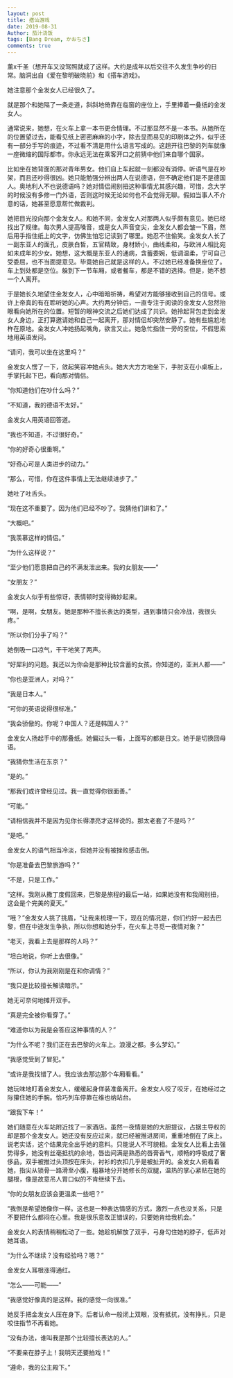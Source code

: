 ```yaml
---
layout: post
title: 搭讪游戏
date: 2019-08-31
Author: 茄汁浇饭 
tags: [Bang Dream, かおちさ]
comments: true
---
```


薰x千圣（想开车又没驾照就成了这样。大约是成年以后交往不久发生争吵的日常。脑洞出自《爱在黎明破晓前》和《搭车游戏》。

她注意那个金发女人已经很久了。

就是那个和她隔了一条走道，斜斜地倚靠在临窗的座位上，手里捧着一叠纸的金发女人。

通常说来，她想，在火车上拿一本书更合情理。不过那显然不是一本书。从她所在的位置望过去，能看见纸上密密麻麻的小字，除去显而易见的印刷体之外，似乎还有一部分手写的痕迹，不过看不清是用什么语言写成的。这趟开往巴黎的列车就像一座微缩的国际都市。你永远无法在乘客开口之前猜中他们来自哪个国家。

比如坐在她背面的那对青年男女。他们自上车起就一刻都没有消停。听语气是在吵架，而且还吵得很凶。她只能勉强分辨出两人在说德语，但不确定他们是不是德国人。奥地利人不也说德语吗？她对情侣闹别扭这种事情尤其感兴趣，可惜，念大学的时候没有多修一门外语，否则这时候无论如何也不会觉得无聊。假如当事人不介意的话，她甚至愿意帮忙做裁判。

她把目光投向那个金发女人。和她不同，金发女人对那两人似乎颇有意见。她已经找出了规律。每次男人提高嗓音，或是女人声音变尖，金发女人都会皱一下眉，然后用手指住纸上的文字，仿佛生怕忘记读到了哪里。她忍不住偷笑。金发女人长了一副东亚人的面孔，皮肤白皙，五官精致，身材娇小，曲线柔和，与欧洲人相比宛如未成年的少女。她想，这大概是东亚人的通病，含蓄委婉，低调温柔，宁可自己受委屈，也不当面提意见。毕竟她自己就是这样的人。不过她已经准备换座位了。车上到处都是空位。躲到下一节车厢，或者餐车，都是不错的选择。但是，她不想一个人离开。

于是她长久地望住金发女人，心中暗暗祈祷，希望对方能够接收到自己的信号。或许上帝真的有在聆听她的心声。大约两分钟后，一直专注于阅读的金发女人忽然抬眼看向她所在的位置。短暂的眼神交流之后她们达成了共识。她拎起背包走到金发女人身边，正打算邀请她和自己一起离开，那对情侣却突然安静了。她有些尴尬地杵在原地。金发女人冲她扬起嘴角，欲言又止。她急忙指住一旁的空位，不假思索地用英语发问。

“请问，我可以坐在这里吗？”

金发女人愣了一下，敛起笑容冲她点头。她大大方方地坐下，手肘支在小桌板上，手掌托起下巴，看向那对情侣。

“你知道他们在吵什么吗？”

“不知道，我的德语不太好。”

金发女人用英语回答道。

“我也不知道，不过很好奇。”

“你的好奇心很重啊。”

“好奇心可是人类进步的动力。”

“那么，可惜，你在这件事情上无法继续进步了。”

她吐了吐舌头。

“现在这不重要了。因为他们已经不吵了。我猜他们讲和了。”

“大概吧。”

“我羡慕这样的情侣。”

“为什么这样说？”

“至少他们愿意把自己的不满发泄出来。我的女朋友——”

“女朋友？”

金发女人似乎有些惊讶，表情顿时变得微妙起来。

“啊，是啊，女朋友。她是那种不擅长表达的类型，遇到事情只会冷战，我很头疼。”

“所以你们分手了吗？”

她倒吸一口凉气，干干地笑了两声。

“好犀利的问题。我还以为你会是那种比较含蓄的女孩。你知道的，亚洲人都——”

“你也是亚洲人，对吗？”

“我是日本人。”

“可你的英语说得很标准。”

“我会骄傲的。你呢？中国人？还是韩国人？”

金发女人扬起手中的那叠纸。她偏过头一看，上面写的都是日文。她于是切换回母语。

“我猜你生活在东京？”

“是的。”

“那我们或许曾经见过。我一直觉得你很面善。”

“可能。”

“请相信我并不是因为见你长得漂亮才这样说的。那太老套了不是吗？”

“是吧。”

金发女人的语气相当冷淡，但她并没有被挫败感击倒。

“你是准备去巴黎旅游吗？”

“不是，只是工作。”

“这样。我刚从撒丁度假回来，巴黎是旅程的最后一站，如果她没有和我闹别扭，这会是个完美的夏天。”

“哦？”金发女人挑了挑眉，“让我来梳理一下，现在的情况是，你们约好一起去巴黎，但在中途发生争执，所以你想和她分手，在火车上寻觅一夜情对象？”

“老天，我看上去是那样的人吗？”

“坦白地说，你听上去很像。”

“所以，你认为我刚刚是在和你调情？”

“我只是比较擅长解读暗示。”

她无可奈何地摊开双手。

“真是完全被你看穿了。”

“难道你以为我是会答应这种事情的人？”

“为什么不呢？我们正在去巴黎的火车上。浪漫之都。多么梦幻。”

“我感觉受到了冒犯。”

“或许是我找错了人。我应该去那边那个车厢看看。”

她玩味地盯着金发女人，缓缓起身佯装准备离开。金发女人咬了咬牙，在她经过之际攥住她的手腕。恰巧列车停靠在维也纳站台。

“跟我下车！”

她们随意在火车站附近找了一家酒店。虽然一夜情是她的大胆提议，占据主导权的却是那个金发女人。她还没有反应过来，就已经被推进房间，重重地倒在了床上。说老实话，这个结果完全出乎她的意料。只能说人不可貌相。金发女人比看上去强势得多，她没有丝毫抵抗的余地，唇齿间满是熟悉的唇膏香气，顺畅的呼吸成了奢侈品，双手被推过头顶按在床头，衬衫的衣扣几乎是被扯开的。金发女人俯看着她，指尖从锁骨一路滑至小腹，粗暴地分开她修长的双腿，温热的掌心紧贴在她的腿根，像是故意吊人胃口似的不肯继续下去。

“你的女朋友应该会更温柔一些吧？”

“我倒是希望她像你一样。这也是一种表达情感的方式，激烈一点也没关系，只是不要把什么都闷在心里。我是很乐意改正错误的，只要她肯给我机会。”

金发女人的表情稍稍松动了一些。她趁机解放了双手，弓身勾住她的脖子，低声对她耳语。

“为什么不继续？没有经验吗？嗯？”

金发女人耳根涨得通红。

“怎么——可能——”

“我感觉好像真的是这样。我的感觉一向很准。”

她反手把金发女人压在身下。后者认命一般闭上双眼，没有抵抗，没有挣扎，只是咬住指节不再看她。

“没有办法，谁叫我是那个比较擅长表达的人。”

“不要亲在脖子上！我明天还要拍戏！”

“遵命，我的公主殿下。”